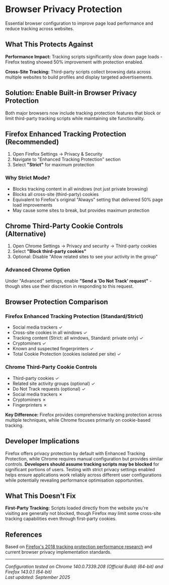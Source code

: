 # Browser Privacy Protection

Essential browser configuration to improve page load performance and reduce tracking across websites.

## What This Protects Against

**Performance Impact:** Tracking scripts significantly slow down page loads - Firefox testing showed 50% improvement with protection enabled.

**Cross-Site Tracking:** Third-party scripts collect browsing data across multiple websites to build profiles and display targeted advertisements.

## Solution: Enable Built-in Browser Privacy Protection

Both major browsers now include tracking protection features that block or limit third-party tracking scripts while maintaining site functionality.

## Firefox Enhanced Tracking Protection (Recommended)

1. Open Firefox Settings → Privacy & Security
2. Navigate to "Enhanced Tracking Protection" section
3. Select **"Strict"** for maximum protection

### Why Strict Mode?

- Blocks tracking content in all windows (not just private browsing)
- Blocks all cross-site (third-party) cookies
- Equivalent to Firefox's original "Always" setting that delivered 50% page load improvements
- May cause some sites to break, but provides maximum protection

## Chrome Third-Party Cookie Controls (Alternative)

1. Open Chrome Settings → Privacy and security → Third-party cookies
2. Select **"Block third-party cookies"**
3. Optional: Disable "Allow related sites to see your activity in the group"

### Advanced Chrome Option

Under "Advanced" settings, enable **"Send a 'Do Not Track' request"** - though sites use their discretion in responding to this request.

## Browser Protection Comparison

### Firefox Enhanced Tracking Protection (Standard/Strict)

- Social media trackers ✓
- Cross-site cookies in all windows ✓
- Tracking content (Strict: all windows, Standard: private only) ✓
- Cryptominers ✓
- Known and suspected fingerprinters ✓
- Total Cookie Protection (cookies isolated per site) ✓

### Chrome Third-Party Cookie Controls

- Third-party cookies ✓
- Related site activity groups (optional) ✓
- Do Not Track requests (optional) ✓
- Social media trackers ✗
- Cryptominers ✗
- Fingerprinters ✗

**Key Difference:** Firefox provides comprehensive tracking protection across multiple techniques, while Chrome focuses primarily on cookie-based tracking.

## Developer Implications

Firefox offers privacy protection by default with Enhanced Tracking Protection, while Chrome requires manual configuration but provides similar controls. **Developers should assume tracking scripts may be blocked** for significant portions of users. Testing with strict privacy settings enabled helps ensure applications work reliably across different user configurations while potentially revealing performance optimisation opportunities.

## What This Doesn't Fix

**First-Party Tracking:** Scripts loaded directly from the website you're visiting are generally not blocked, though Firefox may limit some cross-site tracking capabilities even through first-party cookies.

## References

Based on [Firefox's 2018 tracking protection performance research][Tracking Protection] and current browser privacy implementation standards.

[Tracking Protection]: https://blog.mozilla.org/en/firefox/tracking-protection-always-on/

---

_Configuration tested on Chrome 140.0.7339.208 (Official Build) (64-bit) and Firefox 143.0.1 (64-bit)_\
_Last updated: September 2025_
